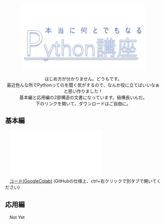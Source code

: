 <p align="center">
  <img src="title.png" width="400px" oncontextmenu="return false;">
</p>
<p align="center">
  はじめ方が分かりません。どうもです。<br>
  最近色んな所でPythonってのを聞く気がするので、なんか役に立てばいいなぁと思い作りました！<br>
  基本編と応用編の2部構造の文書になっています。結構長いんだ。<br>
  下のリンクを開いて、ダウンロードはご自由に。
</p>

## 基本編
　![Python講座(基本編)](Python講座(基本編).pdf)<br>
　[コード(GoogleColab)](https://drive.google.com/file/d/1aukDZVLGA6frhQmnD-pP0Shb-g2VGo7e/view?usp=sharing)
(GitHubの仕様上、ctrl+右クリックで別タブで開いてください)

## 応用編
　Not Yet
